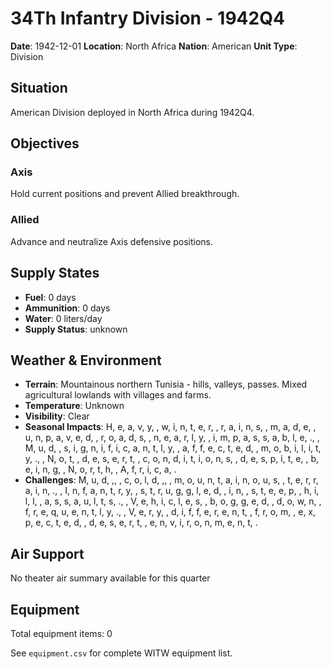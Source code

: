 # 34Th Infantry Division - 1942Q4

**Date**: 1942-12-01
**Location**: North Africa
**Nation**: American
**Unit Type**: Division

## Situation

American Division deployed in North Africa during 1942Q4.

## Objectives

### Axis
Hold current positions and prevent Allied breakthrough.

### Allied
Advance and neutralize Axis defensive positions.

## Supply States

- **Fuel**: 0 days
- **Ammunition**: 0 days
- **Water**: 0 liters/day
- **Supply Status**: unknown

## Weather & Environment

- **Terrain**: Mountainous northern Tunisia - hills, valleys, passes. Mixed agricultural lowlands with villages and farms.
- **Temperature**: Unknown
- **Visibility**: Clear
- **Seasonal Impacts**: H, e, a, v, y,  , w, i, n, t, e, r,  , r, a, i, n, s,  , m, a, d, e,  , u, n, p, a, v, e, d,  , r, o, a, d, s,  , n, e, a, r, l, y,  , i, m, p, a, s, s, a, b, l, e, .,  , M, u, d,  , s, i, g, n, i, f, i, c, a, n, t, l, y,  , a, f, f, e, c, t, e, d,  , m, o, b, i, l, i, t, y, .,  , N, o, t,  , d, e, s, e, r, t,  , c, o, n, d, i, t, i, o, n, s,  , d, e, s, p, i, t, e,  , b, e, i, n, g,  , N, o, r, t, h,  , A, f, r, i, c, a, .
- **Challenges**: M, u, d, ,,  , c, o, l, d, ,,  , m, o, u, n, t, a, i, n, o, u, s,  , t, e, r, r, a, i, n, .,  , I, n, f, a, n, t, r, y,  , s, t, r, u, g, g, l, e, d,  , i, n,  , s, t, e, e, p,  , h, i, l, l,  , a, s, s, a, u, l, t, s, .,  , V, e, h, i, c, l, e, s,  , b, o, g, g, e, d,  , d, o, w, n,  , f, r, e, q, u, e, n, t, l, y, .,  , V, e, r, y,  , d, i, f, f, e, r, e, n, t,  , f, r, o, m,  , e, x, p, e, c, t, e, d,  , d, e, s, e, r, t,  , e, n, v, i, r, o, n, m, e, n, t, .

## Air Support

No theater air summary available for this quarter

## Equipment

Total equipment items: 0

See `equipment.csv` for complete WITW equipment list.
